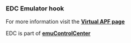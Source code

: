### EDC Emulator hook

For more information visit the [**Virtual APF page**](https://github.com/PhoenixInteractiveNL/edc-masterhook/wiki/Emulator-virtualapf#menu)

EDC is part of [**emuControlCenter**](https://github.com/PhoenixInteractiveNL/emuControlCenter/wiki)
